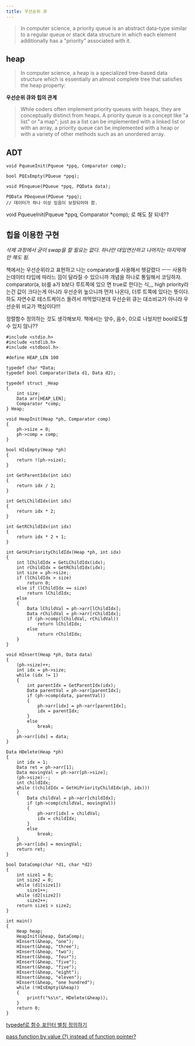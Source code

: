 ```yaml
---
title: 우선순위 큐
---
```


> In computer science, a priority queue is an abstract data-type similar to a regular queue or stack
> data structure in which each element additionally has a "priority" associated with it.

## heap

> In computer science, a heap is a specialized tree-based data structure which is essentially an
> almost complete tree that satisfies the heap property:

**우선순위 큐와 힙의 관계**

> While coders often implement priority queues with heaps, they are conceptually distinct from
> heaps. A priority queue is a concept like "a list" or "a map"; just as a list can be implemented
> with a linked list or with an array, a priority queue can be implemented with a heap or with a
> variety of other methods such as an unordered array.

## ADT

```{class="language-c"}
void PqueueInit(Pqueue *ppq, Comparator comp);

bool PQIsEmpty(PQueue *ppq);

void PEnqueue(PQueue *ppq, PQData data);

PQData PDequeue(PQueue *ppq);
// 데이터가 하나 이상 있음이 보장되어야 함.
```

void PqueueInit(Pqueue *ppq, Comparator *comp); 로 해도 잘 되네??

## 힙을 이용한 구현

_삭제 과정에서 굳이 swap을 할 필요는 없다. 하나만 대입연산하고 나머지는 마지막에만 해도 됨._

책에서는 우선순위라고 표현하고 나는 comparator를 사용해서 헷갈렸다 ㅡㅡ 사용하는데이터 타입에 따라느
낌이 달라질 수 있으니까 개념을 하나로 통일해서 코딩하자. comparator(a, b)를 a가 b보다 루트쪽에 있으
면 true로 한다는 식,,, high priority라는건 값이 크다는게 아니라 우선순위 높으니까 먼저 나온다, 더루
트쪽에 있다는 뜻이다. 하도 자연수로 테스트케이스 돌려서 까먹었다본데 우선순위 큐는 대소비교가 아니라
우선순위 비교가 핵심이다!!!

정렬함수 정의하는 것도 생각해보자. 책에서는 양수, 음수, 0으로 나눴지만 bool로도할 수 있지 않나??

```{class="language-c"}
#include <stdio.h>
#include <stdlib.h>
#include <stdbool.h>

#define HEAP_LEN 100

typedef char *Data;
typedef bool Comparator(Data d1, Data d2);

typedef struct _Heap
{
    int size;
    Data arr[HEAP_LEN];
    Comparator *comp;
} Heap;

void HeapInit(Heap *ph, Comparator comp)
{
    ph->size = 0;
    ph->comp = comp;
}

bool HIsEmpty(Heap *ph)
{
    return !(ph->size);
}

int GetParentIdx(int idx)
{
    return idx / 2;
}

int GetLChildIdx(int idx)
{
    return idx * 2;
}

int GetRChildIdx(int idx)
{
    return idx * 2 + 1;
}

int GetHiPriorityChildIdx(Heap *ph, int idx)
{
    int lChildIdx = GetLChildIdx(idx);
    int rChildIdx = GetRChildIdx(idx);
    int size = ph->size;
    if (lChildIdx > size)
        return 0;
    else if (lChildIdx == size)
        return lChildIdx;
    else
    {
        Data lChildVal = ph->arr[lChildIdx];
        Data rChildVal = ph->arr[rChildIdx];
        if (ph->comp(lChildVal, rChildVal))
            return lChildIdx;
        else
            return rChildIdx;
    }
}

void HInsert(Heap *ph, Data data)
{
    (ph->size)++;
    int idx = ph->size;
    while (idx != 1)
    {
        int parentIdx = GetParentIdx(idx);
        Data parentVal = ph->arr[parentIdx];
        if (ph->comp(data, parentVal))
        {
            ph->arr[idx] = ph->arr[parentIdx];
            idx = parentIdx;
        }
        else
            break;
    }
    ph->arr[idx] = data;
}

Data HDelete(Heap *ph)
{
    int idx = 1;
    Data ret = ph->arr[1];
    Data movingVal = ph->arr[ph->size];
    (ph->size)--;
    int childIdx;
    while ((childIdx = GetHiPriorityChildIdx(ph, idx)))
    {
        Data childVal = ph->arr[childIdx];
        if (ph->comp(childVal, movingVal))
        {
            ph->arr[idx] = childVal;
            idx = childIdx;
        }
        else
            break;
    }
    ph->arr[idx] = movingVal;
    return ret;
}

bool DataComp(char *d1, char *d2)
{
    int size1 = 0;
    int size2 = 0;
    while (d1[size1])
        size1++;
    while (d2[size2])
        size2++;
    return size1 > size2;
}

int main()
{
    Heap heap;
    HeapInit(&heap, DataComp);
    HInsert(&heap, "one");
    HInsert(&heap, "three");
    HInsert(&heap, "two");
    HInsert(&heap, "four");
    HInsert(&heap, "five");
    HInsert(&heap, "five");
    HInsert(&heap, "eight");
    HInsert(&heap, "eleven");
    HInsert(&heap, "one hundred");
    while (!HIsEmpty(&heap))
    {
        printf("%s\n", HDelete(&heap));
    }
    return 0;
}
```

[typedef로 함수 포인터 별칭 정의하기](https://dojang.io/mod/page/view.php?id=601)

[pass function by value (?) instead of function pointer?](https://stackoverflow.com/questions/7111251/pass-function-by-value-instead-of-function-pointer)
